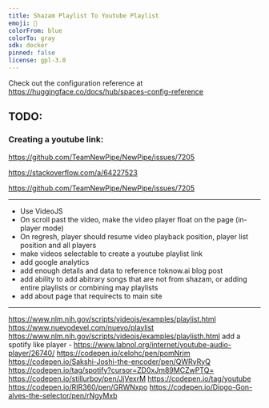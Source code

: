 ```yaml
---
title: Shazam Playlist To Youtube Playlist
emoji: 🏢
colorFrom: blue
colorTo: gray
sdk: docker
pinned: false
license: gpl-3.0
---
```


Check out the configuration reference at https://huggingface.co/docs/hub/spaces-config-reference


## TODO:

### Creating a youtube link:
https://github.com/TeamNewPipe/NewPipe/issues/7205

https://stackoverflow.com/a/64227523

https://github.com/TeamNewPipe/NewPipe/issues/7205

******

- Use VideoJS
- On scroll past the video, make the video player float on the page (in-player mode)
- On regresh, player should resume video playback position, player list position and all players
- make videos selectable to create a youtube playlist link
- add google analytics
- add enough details and data to reference toknow.ai blog post
- add ability to add abitrary songs that are not from shazam, or adding entire playlists or combining may playlists
- add about page that requirects to main site

*******

https://www.nlm.nih.gov/scripts/videojs/examples/playlist.html
https://www.nuevodevel.com/nuevo/playlist
https://www.nlm.nih.gov/scripts/videojs/examples/playlisth.html
add a spotify like player - https://www.labnol.org/internet/youtube-audio-player/26740/
https://codepen.io/celohc/pen/pomNrjm
https://codepen.io/Sakshi-Joshi-the-encoder/pen/QWRyRyQ
https://codepen.io/tag/spotify?cursor=ZD0xJm89MCZwPTQ=
https://codepen.io/stillurboy/pen/JjVexrM
https://codepen.io/tag/youtube
https://codepen.io/RIR360/pen/GRWNxpo
https://codepen.io/Diogo-Gon-alves-the-selector/pen/rNgyMxb

